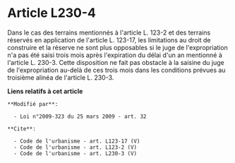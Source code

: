 # Article L230-4

Dans le cas des terrains mentionnés à l'article L. 123-2 et des terrains réservés en application de l'article L. 123-17, les
limitations au droit de construire et la réserve ne sont plus opposables si le juge de l'expropriation n'a pas été saisi
trois mois après l'expiration du délai d'un an mentionné à l'article L. 230-3. Cette disposition ne fait pas obstacle à la
saisine du juge de l'expropriation au-delà de ces trois mois dans les conditions prévues au troisième alinéa de l'article L.
230-3.

**Liens relatifs à cet article**

	**Modifié par**:

	  - Loi n°2009-323 du 25 mars 2009 - art. 32

	**Cite**:

	  - Code de l'urbanisme - art. L123-17 (V)
	  - Code de l'urbanisme - art. L123-2 (V)
	  - Code de l'urbanisme - art. L230-3 (V)
